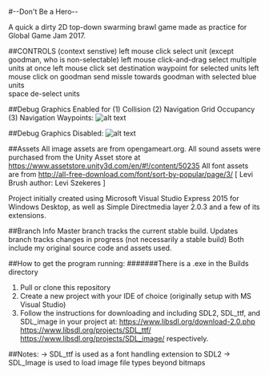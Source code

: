 #--Don't Be a Hero--

A quick a dirty 2D top-down swarming brawl game made as practice for Global Game Jam 2017.

##CONTROLS (context senstive)
left mouse click	 	select unit (except goodman, who is non-selectable)
left mouse click-and-drag	select multiple units at once
left mouse click		set destination waypoint for selected units
left mouse click on goodman	send missle towards goodman with selected blue units	
space 				de-select units	

##Debug Graphics Enabled for (1) Collision (2) Navigation Grid Occupancy (3) Navigation Waypoints:
![alt text](https://github.com/tmf7/Dont-Be-a-Hero/blob/master/graphics/DBaH_Debug_README.gif "Debug graphics gameplay")

##Debug Graphics Disabled:
![alt text](https://github.com/tmf7/Dont-Be-a-Hero/blob/master/graphics/DBaH_NoDebug_README.gif "No Debug graphics gameplay")

##Assets
All image assets are from opengameart.org.
All sound assets were purchased from the Unity Asset store at https://www.assetstore.unity3d.com/en/#!/content/50235
All font assets are from http://all-free-download.com/font/sort-by-popular/page/3/ [ Levi Brush	author: Levi Szekeres ]

Project initially created using Microsoft Visual Studio Express 2015 for Windows Desktop,
as well as Simple Directmedia layer 2.0.3 and a few of its extensions.

##Branch Info
Master branch tracks the current stable build.
Updates branch tracks changes in progress (not necessarily a stable build)
Both include my original source code and assets used.

##How to get the program running:
#######There is a .exe in the Builds directory
1) Pull or clone this repository
2) Create a new project with your IDE of choice (originally setup with MS Visual Studio)
3) Follow the instructions for downloading and including SDL2, SDL_ttf, and SDL_image in your project at:
https://www.libsdl.org/download-2.0.php
https://www.libsdl.org/projects/SDL_ttf/
https://www.libsdl.org/projects/SDL_image/
respectively.
	
##Notes: 
-> SDL_ttf is used as a font handling extension to SDL2
-> SDL_Image is used to load image file types beyond bitmaps



